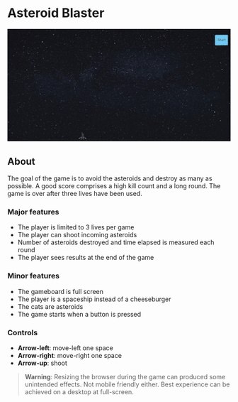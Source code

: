 # Asteroid Blaster

![image of game](images/optimized_app_gif.gif)

## About

The goal of the game is to avoid the asteroids and destroy as many as possible. A good score comprises a high kill count and a long round. The game is over after three lives have been used.

### Major features

- The player is limited to 3 lives per game
- The player can shoot incoming asteroids
- Number of asteroids destroyed and time elapsed is measured each round
- The player sees results at the end of the game

### Minor features

- The gameboard is full screen
- The player is a spaceship instead of a cheeseburger
- The cats are asteroids
- The game starts when a button is pressed

### Controls

- **Arrow-left**: move-left one space
- **Arrow-right**: move-right one space
- **Arrow-up**: shoot

> **Warning**: Resizing the browser during the game can produced some unintended effects. Not mobile friendly either. Best experience can be achieved on a desktop at full-screen.
